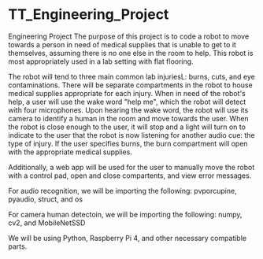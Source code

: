 # TT_Engineering_Project
Engineering Project
The purpose of this project is to code a robot to move towards a person in need of medical supplies that is unable to get to it themselves, assuming there is no one else in the room to help. This robot is most appropriately used in a lab setting with flat flooring. 

The robot will tend to three main common lab injuriesL: burns, cuts, and eye contaminations. There will be separate compartments in the robot to house medical supplies appropriate for each injury. When in need of the robot's help, a user will use the wake word "help me", which the robot will detect with four microphones. Upon hearing the wake word, the robot will use its camera to identify a human in the room and move towards the user. When the robot is close enough to the user, it will stop and a light will turn on to indicate to the user that the robot is now listening for another audio cue: the type of injury. If the user specifies burns, the burn compartment will open with the appropriate medical supplies.

Additionally, a web app will be used for the user to manually move the robot with a control pad, open and close compartents, and view error messages.

For audio recognition, we will be importing the following: pvporcupine, pyaudio, struct, and os

For camera human detectoin, we will be importing the following: numpy, cv2, and MobileNetSSD

We will be using Python, Raspberry Pi 4, and other necessary compatible parts.
